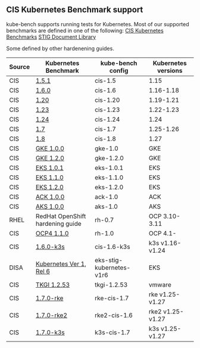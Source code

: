 
## CIS Kubernetes Benchmark support

kube-bench supports running tests for Kubernetes.
Most of our supported benchmarks are defined in one of the following:
    [CIS Kubernetes Benchmarks](https://www.cisecurity.org/benchmark/kubernetes/)
    [STIG Document Library](https://public.cyber.mil/stigs/downloads)
    
Some defined by other hardenening guides.

| Source | Kubernetes Benchmark                                                                                                                                                                              | kube-bench config        | Kubernetes versions |
|--------|---------------------------------------------------------------------------------------------------------------------------------------------------------------------------------------------------|--------------------------|---------------------|
| CIS    | [1.5.1](https://workbench.cisecurity.org/benchmarks/4892)                                                                                                                                         | cis-1.5                  | 1.15                |
| CIS    | [1.6.0](https://workbench.cisecurity.org/benchmarks/4834)                                                                                                                                         | cis-1.6                  | 1.16-1.18           |
| CIS    | [1.20](https://workbench.cisecurity.org/benchmarks/6246)                                                                                                                                          | cis-1.20                 | 1.19-1.21           |
| CIS    | [1.23](https://workbench.cisecurity.org/benchmarks/7532)                                                                                                                                          | cis-1.23                 | 1.22-1.23           |
| CIS    | [1.24](https://workbench.cisecurity.org/benchmarks/10873)                                                                                                                                         | cis-1.24                 | 1.24                |
| CIS    | [1.7](https://workbench.cisecurity.org/benchmarks/11107)                                                                                                                                          | cis-1.7                  | 1.25-1.26                |
| CIS    | [1.8](https://workbench.cisecurity.org/benchmarks/12958)                                                                                                                                          | cis-1.8                  | 1.27                |
| CIS    | [GKE 1.0.0](https://workbench.cisecurity.org/benchmarks/4536)                                                                                                                                     | gke-1.0                  | GKE                 |
| CIS    | [GKE 1.2.0](https://workbench.cisecurity.org/benchmarks/7534)                                                                                                                                     | gke-1.2.0                | GKE                 |
| CIS    | [EKS 1.0.1](https://workbench.cisecurity.org/benchmarks/6041)                                                                                                                                     | eks-1.0.1                | EKS                 |
| CIS    | [EKS 1.1.0](https://workbench.cisecurity.org/benchmarks/6248)                                                                                                                                     | eks-1.1.0                | EKS                 |
| CIS    | [EKS 1.2.0](https://workbench.cisecurity.org/benchmarks/9681)                                                                                                                                     | eks-1.2.0                | EKS                 |
| CIS    | [ACK 1.0.0](https://workbench.cisecurity.org/benchmarks/6467)                                                                                                                                     | ack-1.0                  | ACK                 |
| CIS    | [AKS 1.0.0](https://workbench.cisecurity.org/benchmarks/6347)                                                                                                                                     | aks-1.0                  | AKS                 |
| RHEL   | RedHat OpenShift hardening guide                                                                                                                                                                  | rh-0.7                   | OCP 3.10-3.11       |
| CIS    | [OCP4 1.1.0](https://workbench.cisecurity.org/benchmarks/6778)                                                                                                                                    | rh-1.0                   | OCP 4.1-            |
| CIS    | [1.6.0-k3s](https://docs.rancher.cn/docs/k3s/security/self-assessment/_index)                                                                                                                     | cis-1.6-k3s              | k3s v1.16-v1.24     |
| DISA   | [Kubernetes Ver 1, Rel 6](https://dl.dod.cyber.mil/wp-content/uploads/stigs/zip/U_Kubernetes_V1R6_STIG.zip)                                                                                       | eks-stig-kubernetes-v1r6 | EKS                 |
| CIS    | [TKGI 1.2.53](https://network.pivotal.io/products/p-compliance-scanner#/releases/1248397)                                                                                                         | tkgi-1.2.53              | vmware              |
| CIS    | [1.7.0-rke](https://ranchermanager.docs.rancher.com/v2.7/reference-guides/rancher-security/hardening-guides/rke1-hardening-guide/rke1-self-assessment-guide-with-cis-v1.7-k8s-v1.25-v1.26-v1.27)  | rke-cis-1.7              | rke v1.25-v1.27     |
| CIS    | [1.7.0-rke2](https://ranchermanager.docs.rancher.com/v2.7/reference-guides/rancher-security/hardening-guides/rke2-hardening-guide/rke2-self-assessment-guide-with-cis-v1.7-k8s-v1.25-v1.26-v1.27) | rke2-cis-1.6             | rke2 v1.25-v1.27    |
| CIS    | [1.7.0-k3s](https://ranchermanager.docs.rancher.com/v2.7/reference-guides/rancher-security/hardening-guides/k3s-hardening-guide/k3s-self-assessment-guide-with-cis-v1.7-k8s-v1.25-v1.26-v1.27)    | k3s-cis-1.7              | k3s v1.25-v1.27     |
